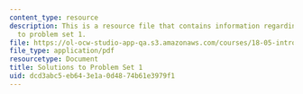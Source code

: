 ```yaml
---
content_type: resource
description: This is a resource file that contains information regarding solutions
  to problem set 1.
file: https://ol-ocw-studio-app-qa.s3.amazonaws.com/courses/18-05-introduction-to-probability-and-statistics-spring-2014/dcd3abc5eb643e1a0d4874b61e3979f1_MIT18_05S14_ps1_solutions.pdf
file_type: application/pdf
resourcetype: Document
title: Solutions to Problem Set 1
uid: dcd3abc5-eb64-3e1a-0d48-74b61e3979f1
---
```

